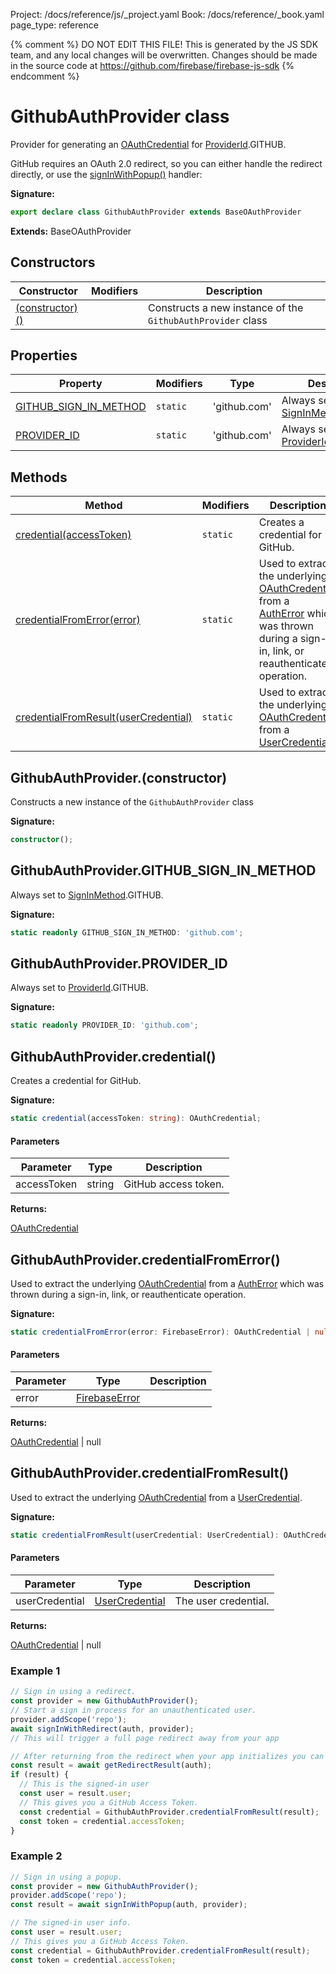 Project: /docs/reference/js/_project.yaml
Book: /docs/reference/_book.yaml
page_type: reference

{% comment %}
DO NOT EDIT THIS FILE!
This is generated by the JS SDK team, and any local changes will be
overwritten. Changes should be made in the source code at
https://github.com/firebase/firebase-js-sdk
{% endcomment %}

# GithubAuthProvider class
Provider for generating an [OAuthCredential](./auth.oauthcredential.md#oauthcredential_class) for [ProviderId](./auth.md#providerid)<!-- -->.GITHUB.

GitHub requires an OAuth 2.0 redirect, so you can either handle the redirect directly, or use the [signInWithPopup()](./auth.md#signinwithpopup_770f816) handler:

<b>Signature:</b>

```typescript
export declare class GithubAuthProvider extends BaseOAuthProvider 
```
<b>Extends:</b> BaseOAuthProvider

## Constructors

|  Constructor | Modifiers | Description |
|  --- | --- | --- |
|  [(constructor)()](./auth.githubauthprovider.md#githubauthproviderconstructor) |  | Constructs a new instance of the <code>GithubAuthProvider</code> class |

## Properties

|  Property | Modifiers | Type | Description |
|  --- | --- | --- | --- |
|  [GITHUB\_SIGN\_IN\_METHOD](./auth.githubauthprovider.md#githubauthprovidergithub_sign_in_method) | <code>static</code> | 'github.com' | Always set to [SignInMethod](./auth.md#signinmethod)<!-- -->.GITHUB. |
|  [PROVIDER\_ID](./auth.githubauthprovider.md#githubauthproviderprovider_id) | <code>static</code> | 'github.com' | Always set to [ProviderId](./auth.md#providerid)<!-- -->.GITHUB. |

## Methods

|  Method | Modifiers | Description |
|  --- | --- | --- |
|  [credential(accessToken)](./auth.githubauthprovider.md#githubauthprovidercredential) | <code>static</code> | Creates a credential for GitHub. |
|  [credentialFromError(error)](./auth.githubauthprovider.md#githubauthprovidercredentialfromerror) | <code>static</code> | Used to extract the underlying [OAuthCredential](./auth.oauthcredential.md#oauthcredential_class) from a [AuthError](./auth.autherror.md#autherror_interface) which was thrown during a sign-in, link, or reauthenticate operation. |
|  [credentialFromResult(userCredential)](./auth.githubauthprovider.md#githubauthprovidercredentialfromresult) | <code>static</code> | Used to extract the underlying [OAuthCredential](./auth.oauthcredential.md#oauthcredential_class) from a [UserCredential](./auth.usercredential.md#usercredential_interface)<!-- -->. |

## GithubAuthProvider.(constructor)

Constructs a new instance of the `GithubAuthProvider` class

<b>Signature:</b>

```typescript
constructor();
```

## GithubAuthProvider.GITHUB\_SIGN\_IN\_METHOD

Always set to [SignInMethod](./auth.md#signinmethod)<!-- -->.GITHUB.

<b>Signature:</b>

```typescript
static readonly GITHUB_SIGN_IN_METHOD: 'github.com';
```

## GithubAuthProvider.PROVIDER\_ID

Always set to [ProviderId](./auth.md#providerid)<!-- -->.GITHUB.

<b>Signature:</b>

```typescript
static readonly PROVIDER_ID: 'github.com';
```

## GithubAuthProvider.credential()

Creates a credential for GitHub.

<b>Signature:</b>

```typescript
static credential(accessToken: string): OAuthCredential;
```

#### Parameters

|  Parameter | Type | Description |
|  --- | --- | --- |
|  accessToken | string | GitHub access token. |

<b>Returns:</b>

[OAuthCredential](./auth.oauthcredential.md#oauthcredential_class)

## GithubAuthProvider.credentialFromError()

Used to extract the underlying [OAuthCredential](./auth.oauthcredential.md#oauthcredential_class) from a [AuthError](./auth.autherror.md#autherror_interface) which was thrown during a sign-in, link, or reauthenticate operation.

<b>Signature:</b>

```typescript
static credentialFromError(error: FirebaseError): OAuthCredential | null;
```

#### Parameters

|  Parameter | Type | Description |
|  --- | --- | --- |
|  error | [FirebaseError](./util.firebaseerror.md#firebaseerror_class) |  |

<b>Returns:</b>

[OAuthCredential](./auth.oauthcredential.md#oauthcredential_class) \| null

## GithubAuthProvider.credentialFromResult()

Used to extract the underlying [OAuthCredential](./auth.oauthcredential.md#oauthcredential_class) from a [UserCredential](./auth.usercredential.md#usercredential_interface)<!-- -->.

<b>Signature:</b>

```typescript
static credentialFromResult(userCredential: UserCredential): OAuthCredential | null;
```

#### Parameters

|  Parameter | Type | Description |
|  --- | --- | --- |
|  userCredential | [UserCredential](./auth.usercredential.md#usercredential_interface) | The user credential. |

<b>Returns:</b>

[OAuthCredential](./auth.oauthcredential.md#oauthcredential_class) \| null

### Example 1


```javascript
// Sign in using a redirect.
const provider = new GithubAuthProvider();
// Start a sign in process for an unauthenticated user.
provider.addScope('repo');
await signInWithRedirect(auth, provider);
// This will trigger a full page redirect away from your app

// After returning from the redirect when your app initializes you can obtain the result
const result = await getRedirectResult(auth);
if (result) {
  // This is the signed-in user
  const user = result.user;
  // This gives you a GitHub Access Token.
  const credential = GithubAuthProvider.credentialFromResult(result);
  const token = credential.accessToken;
}

```

### Example 2


```javascript
// Sign in using a popup.
const provider = new GithubAuthProvider();
provider.addScope('repo');
const result = await signInWithPopup(auth, provider);

// The signed-in user info.
const user = result.user;
// This gives you a GitHub Access Token.
const credential = GithubAuthProvider.credentialFromResult(result);
const token = credential.accessToken;

```

